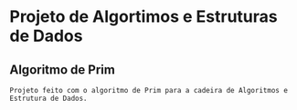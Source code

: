 # Projeto de Algortimos e Estruturas de Dados
## Algoritmo de Prim

```
Projeto feito com o algoritmo de Prim para a cadeira de Algoritmos e Estrutura de Dados.
```
